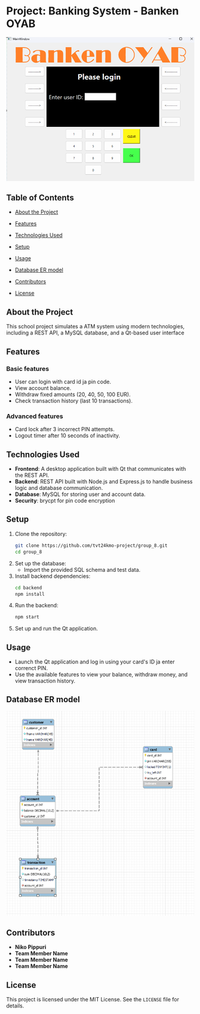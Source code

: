 # Project: Banking System - **Banken OYAB**

![Logo](images/logo.png)

## Table of Contents

- [About the Project](#about-the-project)

- [Features](#features)

- [Technologies Used](#technologies-used)

- [Setup](#setup)

- [Usage](#usage)

- [Database ER model](#database-er-model)

- [Contributors](#contributors)

- [License](#license)


## About the Project
This school project simulates a ATM system using modern technologies, including a REST API, a MySQL database, and a Qt-based user interface

## Features
### Basic features
- User can login with card id ja pin code.
- View account balance.
- Withdraw fixed amounts (20, 40, 50, 100 EUR).
- Check transaction history (last 10 transactions).

### Advanced features
- Card lock after 3 incorrect PIN attempts.
- Logout timer after 10 seconds of inactivity.



## Technologies Used 

- **Frontend**: A desktop application built with Qt that communicates with the REST API.
- **Backend**: REST API built with Node.js and Express.js to handle business logic and database communication.
- **Database**: MySQL for storing user and account data.
- **Security**: brycpt for pin code encryption

## Setup
1. Clone the repository:
   ```bash
   git clone https://github.com/tvt24kmo-project/group_8.git
   cd group_8
   ```
2. Set up the database:
   - Import the provided SQL schema and test data.
3. Install backend dependencies:
   ```bash
   cd backend
   npm install
   ```
4. Run the backend:
   ```bash
   npm start
   ```
5. Set up and run the Qt application.

## Usage
- Launch the Qt application and log in using your card's ID ja enter correnct PIN.
- Use the available features to view your balance, withdraw money, and view transaction history.

## Database ER model
![Er kaavio](images/er_kaavio.png)

## Contributors
- **Niko Pippuri**
- **Team Member Name**
- **Team Member Name**
- **Team Member Name** 

## License
This project is licensed under the MIT License. See the `LICENSE` file for details.

